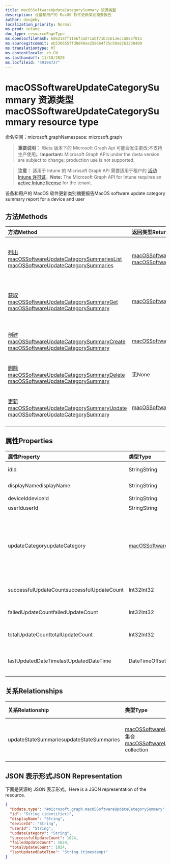 ```yaml
---
title: macOSSoftwareUpdateCategorySummary 资源类型
description: 设备和用户的 MacOS 软件更新类别摘要报告
author: dougeby
localization_priority: Normal
ms.prod: intune
doc_type: resourcePageType
ms.openlocfilehash: 6d621aff1166f3ad71abf71b3c613ecca085f011
ms.sourcegitcommit: eb536655ffd8d49ae258664f35c50a8263238400
ms.translationtype: MT
ms.contentlocale: zh-CN
ms.lasthandoff: 11/18/2020
ms.locfileid: "49198727"
---
```

# <a name="macossoftwareupdatecategorysummary-resource-type"></a><span data-ttu-id="6907d-103">macOSSoftwareUpdateCategorySummary 资源类型</span><span class="sxs-lookup"><span data-stu-id="6907d-103">macOSSoftwareUpdateCategorySummary resource type</span></span>

<span data-ttu-id="6907d-104">命名空间：microsoft.graph</span><span class="sxs-lookup"><span data-stu-id="6907d-104">Namespace: microsoft.graph</span></span>

> <span data-ttu-id="6907d-105">**重要说明：** /Beta 版本下的 Microsoft Graph Api 可能会发生更改;不支持生产使用。</span><span class="sxs-lookup"><span data-stu-id="6907d-105">**Important:** Microsoft Graph APIs under the /beta version are subject to change; production use is not supported.</span></span>

> <span data-ttu-id="6907d-106">**注意：** 适用于 Intune 的 Microsoft Graph API 需要适用于租户的 [活动 Intune 许可证](https://go.microsoft.com/fwlink/?linkid=839381)。</span><span class="sxs-lookup"><span data-stu-id="6907d-106">**Note:** The Microsoft Graph API for Intune requires an [active Intune license](https://go.microsoft.com/fwlink/?linkid=839381) for the tenant.</span></span>

<span data-ttu-id="6907d-107">设备和用户的 MacOS 软件更新类别摘要报告</span><span class="sxs-lookup"><span data-stu-id="6907d-107">MacOS software update category summary report for a device and user</span></span>

## <a name="methods"></a><span data-ttu-id="6907d-108">方法</span><span class="sxs-lookup"><span data-stu-id="6907d-108">Methods</span></span>
|<span data-ttu-id="6907d-109">方法</span><span class="sxs-lookup"><span data-stu-id="6907d-109">Method</span></span>|<span data-ttu-id="6907d-110">返回类型</span><span class="sxs-lookup"><span data-stu-id="6907d-110">Return Type</span></span>|<span data-ttu-id="6907d-111">说明</span><span class="sxs-lookup"><span data-stu-id="6907d-111">Description</span></span>|
|:---|:---|:---|
|[<span data-ttu-id="6907d-112">列出 macOSSoftwareUpdateCategorySummaries</span><span class="sxs-lookup"><span data-stu-id="6907d-112">List macOSSoftwareUpdateCategorySummaries</span></span>](../api/intune-deviceconfig-macossoftwareupdatecategorysummary-list.md)|<span data-ttu-id="6907d-113">[macOSSoftwareUpdateCategorySummary](../resources/intune-deviceconfig-macossoftwareupdatecategorysummary.md) 集合</span><span class="sxs-lookup"><span data-stu-id="6907d-113">[macOSSoftwareUpdateCategorySummary](../resources/intune-deviceconfig-macossoftwareupdatecategorysummary.md) collection</span></span>|<span data-ttu-id="6907d-114">列出 [macOSSoftwareUpdateCategorySummary](../resources/intune-deviceconfig-macossoftwareupdatecategorysummary.md) 对象的属性和关系。</span><span class="sxs-lookup"><span data-stu-id="6907d-114">List properties and relationships of the [macOSSoftwareUpdateCategorySummary](../resources/intune-deviceconfig-macossoftwareupdatecategorysummary.md) objects.</span></span>|
|[<span data-ttu-id="6907d-115">获取 macOSSoftwareUpdateCategorySummary</span><span class="sxs-lookup"><span data-stu-id="6907d-115">Get macOSSoftwareUpdateCategorySummary</span></span>](../api/intune-deviceconfig-macossoftwareupdatecategorysummary-get.md)|[<span data-ttu-id="6907d-116">macOSSoftwareUpdateCategorySummary</span><span class="sxs-lookup"><span data-stu-id="6907d-116">macOSSoftwareUpdateCategorySummary</span></span>](../resources/intune-deviceconfig-macossoftwareupdatecategorysummary.md)|<span data-ttu-id="6907d-117">读取 [macOSSoftwareUpdateCategorySummary](../resources/intune-deviceconfig-macossoftwareupdatecategorysummary.md) 对象的属性和关系。</span><span class="sxs-lookup"><span data-stu-id="6907d-117">Read properties and relationships of the [macOSSoftwareUpdateCategorySummary](../resources/intune-deviceconfig-macossoftwareupdatecategorysummary.md) object.</span></span>|
|[<span data-ttu-id="6907d-118">创建 macOSSoftwareUpdateCategorySummary</span><span class="sxs-lookup"><span data-stu-id="6907d-118">Create macOSSoftwareUpdateCategorySummary</span></span>](../api/intune-deviceconfig-macossoftwareupdatecategorysummary-create.md)|[<span data-ttu-id="6907d-119">macOSSoftwareUpdateCategorySummary</span><span class="sxs-lookup"><span data-stu-id="6907d-119">macOSSoftwareUpdateCategorySummary</span></span>](../resources/intune-deviceconfig-macossoftwareupdatecategorysummary.md)|<span data-ttu-id="6907d-120">创建新的 [macOSSoftwareUpdateCategorySummary](../resources/intune-deviceconfig-macossoftwareupdatecategorysummary.md) 对象。</span><span class="sxs-lookup"><span data-stu-id="6907d-120">Create a new [macOSSoftwareUpdateCategorySummary](../resources/intune-deviceconfig-macossoftwareupdatecategorysummary.md) object.</span></span>|
|[<span data-ttu-id="6907d-121">删除 macOSSoftwareUpdateCategorySummary</span><span class="sxs-lookup"><span data-stu-id="6907d-121">Delete macOSSoftwareUpdateCategorySummary</span></span>](../api/intune-deviceconfig-macossoftwareupdatecategorysummary-delete.md)|<span data-ttu-id="6907d-122">无</span><span class="sxs-lookup"><span data-stu-id="6907d-122">None</span></span>|<span data-ttu-id="6907d-123">删除 [macOSSoftwareUpdateCategorySummary](../resources/intune-deviceconfig-macossoftwareupdatecategorysummary.md)。</span><span class="sxs-lookup"><span data-stu-id="6907d-123">Deletes a [macOSSoftwareUpdateCategorySummary](../resources/intune-deviceconfig-macossoftwareupdatecategorysummary.md).</span></span>|
|[<span data-ttu-id="6907d-124">更新 macOSSoftwareUpdateCategorySummary</span><span class="sxs-lookup"><span data-stu-id="6907d-124">Update macOSSoftwareUpdateCategorySummary</span></span>](../api/intune-deviceconfig-macossoftwareupdatecategorysummary-update.md)|[<span data-ttu-id="6907d-125">macOSSoftwareUpdateCategorySummary</span><span class="sxs-lookup"><span data-stu-id="6907d-125">macOSSoftwareUpdateCategorySummary</span></span>](../resources/intune-deviceconfig-macossoftwareupdatecategorysummary.md)|<span data-ttu-id="6907d-126">更新 [macOSSoftwareUpdateCategorySummary](../resources/intune-deviceconfig-macossoftwareupdatecategorysummary.md) 对象的属性。</span><span class="sxs-lookup"><span data-stu-id="6907d-126">Update the properties of a [macOSSoftwareUpdateCategorySummary](../resources/intune-deviceconfig-macossoftwareupdatecategorysummary.md) object.</span></span>|

## <a name="properties"></a><span data-ttu-id="6907d-127">属性</span><span class="sxs-lookup"><span data-stu-id="6907d-127">Properties</span></span>
|<span data-ttu-id="6907d-128">属性</span><span class="sxs-lookup"><span data-stu-id="6907d-128">Property</span></span>|<span data-ttu-id="6907d-129">类型</span><span class="sxs-lookup"><span data-stu-id="6907d-129">Type</span></span>|<span data-ttu-id="6907d-130">说明</span><span class="sxs-lookup"><span data-stu-id="6907d-130">Description</span></span>|
|:---|:---|:---|
|<span data-ttu-id="6907d-131">id</span><span class="sxs-lookup"><span data-stu-id="6907d-131">id</span></span>|<span data-ttu-id="6907d-132">String</span><span class="sxs-lookup"><span data-stu-id="6907d-132">String</span></span>|<span data-ttu-id="6907d-133">实体的键。</span><span class="sxs-lookup"><span data-stu-id="6907d-133">Key of the entity.</span></span>|
|<span data-ttu-id="6907d-134">displayName</span><span class="sxs-lookup"><span data-stu-id="6907d-134">displayName</span></span>|<span data-ttu-id="6907d-135">String</span><span class="sxs-lookup"><span data-stu-id="6907d-135">String</span></span>|<span data-ttu-id="6907d-136">报告的名称</span><span class="sxs-lookup"><span data-stu-id="6907d-136">The name of the report</span></span>|
|<span data-ttu-id="6907d-137">deviceId</span><span class="sxs-lookup"><span data-stu-id="6907d-137">deviceId</span></span>|<span data-ttu-id="6907d-138">String</span><span class="sxs-lookup"><span data-stu-id="6907d-138">String</span></span>|<span data-ttu-id="6907d-139">设备 ID。</span><span class="sxs-lookup"><span data-stu-id="6907d-139">The device ID.</span></span>|
|<span data-ttu-id="6907d-140">userId</span><span class="sxs-lookup"><span data-stu-id="6907d-140">userId</span></span>|<span data-ttu-id="6907d-141">String</span><span class="sxs-lookup"><span data-stu-id="6907d-141">String</span></span>|<span data-ttu-id="6907d-142">用户 ID。</span><span class="sxs-lookup"><span data-stu-id="6907d-142">The user ID.</span></span>|
|<span data-ttu-id="6907d-143">updateCategory</span><span class="sxs-lookup"><span data-stu-id="6907d-143">updateCategory</span></span>|[<span data-ttu-id="6907d-144">macOSSoftwareUpdateCategory</span><span class="sxs-lookup"><span data-stu-id="6907d-144">macOSSoftwareUpdateCategory</span></span>](../resources/intune-deviceconfig-macossoftwareupdatecategory.md)|<span data-ttu-id="6907d-145">软件更新类型。</span><span class="sxs-lookup"><span data-stu-id="6907d-145">Software update type.</span></span> <span data-ttu-id="6907d-146">可取值为：`critical`、`configurationDataFile`、`firmware`、`other`。</span><span class="sxs-lookup"><span data-stu-id="6907d-146">Possible values are: `critical`, `configurationDataFile`, `firmware`, `other`.</span></span>|
|<span data-ttu-id="6907d-147">successfulUpdateCount</span><span class="sxs-lookup"><span data-stu-id="6907d-147">successfulUpdateCount</span></span>|<span data-ttu-id="6907d-148">Int32</span><span class="sxs-lookup"><span data-stu-id="6907d-148">Int32</span></span>|<span data-ttu-id="6907d-149">设备上的成功更新数</span><span class="sxs-lookup"><span data-stu-id="6907d-149">Number of successful updates on the device</span></span>|
|<span data-ttu-id="6907d-150">failedUpdateCount</span><span class="sxs-lookup"><span data-stu-id="6907d-150">failedUpdateCount</span></span>|<span data-ttu-id="6907d-151">Int32</span><span class="sxs-lookup"><span data-stu-id="6907d-151">Int32</span></span>|<span data-ttu-id="6907d-152">设备上的失败更新数</span><span class="sxs-lookup"><span data-stu-id="6907d-152">Number of failed updates on the device</span></span>|
|<span data-ttu-id="6907d-153">totalUpdateCount</span><span class="sxs-lookup"><span data-stu-id="6907d-153">totalUpdateCount</span></span>|<span data-ttu-id="6907d-154">Int32</span><span class="sxs-lookup"><span data-stu-id="6907d-154">Int32</span></span>|<span data-ttu-id="6907d-155">设备上的总更新数</span><span class="sxs-lookup"><span data-stu-id="6907d-155">Number of total updates on the device</span></span>|
|<span data-ttu-id="6907d-156">lastUpdatedDateTime</span><span class="sxs-lookup"><span data-stu-id="6907d-156">lastUpdatedDateTime</span></span>|<span data-ttu-id="6907d-157">DateTimeOffset</span><span class="sxs-lookup"><span data-stu-id="6907d-157">DateTimeOffset</span></span>|<span data-ttu-id="6907d-158">最后一次更新此设备的报告的日期。</span><span class="sxs-lookup"><span data-stu-id="6907d-158">Last date time the report for this device was updated.</span></span>|

## <a name="relationships"></a><span data-ttu-id="6907d-159">关系</span><span class="sxs-lookup"><span data-stu-id="6907d-159">Relationships</span></span>
|<span data-ttu-id="6907d-160">关系</span><span class="sxs-lookup"><span data-stu-id="6907d-160">Relationship</span></span>|<span data-ttu-id="6907d-161">类型</span><span class="sxs-lookup"><span data-stu-id="6907d-161">Type</span></span>|<span data-ttu-id="6907d-162">说明</span><span class="sxs-lookup"><span data-stu-id="6907d-162">Description</span></span>|
|:---|:---|:---|
|<span data-ttu-id="6907d-163">updateStateSummaries</span><span class="sxs-lookup"><span data-stu-id="6907d-163">updateStateSummaries</span></span>|<span data-ttu-id="6907d-164">[macOSSoftwareUpdateStateSummary](../resources/intune-deviceconfig-macossoftwareupdatestatesummary.md) 集合</span><span class="sxs-lookup"><span data-stu-id="6907d-164">[macOSSoftwareUpdateStateSummary](../resources/intune-deviceconfig-macossoftwareupdatestatesummary.md) collection</span></span>|<span data-ttu-id="6907d-165">更新状态摘要。</span><span class="sxs-lookup"><span data-stu-id="6907d-165">Summary of the update states.</span></span>|

## <a name="json-representation"></a><span data-ttu-id="6907d-166">JSON 表示形式</span><span class="sxs-lookup"><span data-stu-id="6907d-166">JSON Representation</span></span>
<span data-ttu-id="6907d-167">下面是资源的 JSON 表示形式。</span><span class="sxs-lookup"><span data-stu-id="6907d-167">Here is a JSON representation of the resource.</span></span>
<!-- {
  "blockType": "resource",
  "keyProperty": "id",
  "@odata.type": "microsoft.graph.macOSSoftwareUpdateCategorySummary"
}
-->
``` json
{
  "@odata.type": "#microsoft.graph.macOSSoftwareUpdateCategorySummary",
  "id": "String (identifier)",
  "displayName": "String",
  "deviceId": "String",
  "userId": "String",
  "updateCategory": "String",
  "successfulUpdateCount": 1024,
  "failedUpdateCount": 1024,
  "totalUpdateCount": 1024,
  "lastUpdatedDateTime": "String (timestamp)"
}
```




